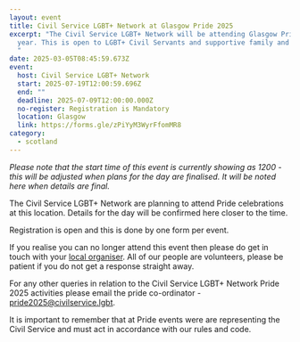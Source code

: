 ```yaml
---
layout: event
title: Civil Service LGBT+ Network at Glasgow Pride 2025
excerpt: "The Civil Service LGBT+ Network will be attending Glasgow Pride this
  year. This is open to LGBT+ Civil Servants and supportive family and friends.
  "
date: 2025-03-05T08:45:59.673Z
event:
  host: Civil Service LGBT+ Network
  start: 2025-07-19T12:00:59.696Z
  end: ""
  deadline: 2025-07-09T12:00:00.000Z
  no-register: Registration is Mandatory
  location: Glasgow
  link: https://forms.gle/zPiYyM3WyrFfomMR8
category:
  - scotland
---
```

*P﻿lease note that the start time of this event is currently showing as 1200 - this will be adjusted when plans for the day are finalised. It will be noted here when details are final.*

The Civil Service LGBT+ Network are planning to attend Pride celebrations at this location. Details for the day will be confirmed here closer to the time. 

Registration is open and this is done by one form per event.

I﻿f you realise you can no longer attend this event then please do get in touch with your [local organiser](https://www.civilservice.lgbt/team/). All of our people are volunteers, please be patient if you do not get a response straight away. 

F﻿or any other queries in relation to the Civil Service LGBT+ Network Pride 2025 activities please email the pride co-ordinator - [pride2025@civilservice.lgbt](mailto:pride2025@civilservice.lgbt).

I﻿t is important to remember that at Pride events were are representing the Civil Service and must act in accordance with our rules and code.